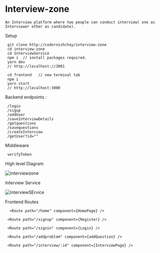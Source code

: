 # Interview-zone

    An Interview platform where two people can conduct interview( one as Interviewer other as candidate). 


Setup 

     git clone http://codernishchay/interview-zone 
     cd interview-zone 
     cd InterviewService 
     npm i  // install packages required. 
     yarn dev 
     // http://localhost://3001 
     
     cd frontend   // new terminal tab 
     npm i 
     yarn start   
     // http://localhost:3000 
     


Backend endpoints : 
     
     /login 
     /sigup
     /addUser 
     /saveInterviewDetails  
     /getquestions 
     /savequestions
     /createInterview
     /getUser?id="" 

Middleware 

     verifyToken 

High level Diagram 

![interviewzone](https://user-images.githubusercontent.com/56715777/141655426-b532ee2f-86f9-48ca-99a7-62912a8af851.png)

Interview Service 

![interviewSErvice](https://user-images.githubusercontent.com/56715777/141655432-66bc494f-3f62-4836-8441-97456a6cc292.png)




Frontend Routes 

      <Route path="/home" component={HomePage} />

     <Route path="/signup" component={Register} />

     <Route path="/signin" component={Login} />

     <Route path="/addproblem" component={addQuestion} />

     <Route path="/interview/:id" component={InterviewPage} />

